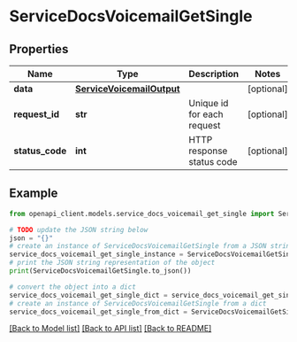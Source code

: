 # ServiceDocsVoicemailGetSingle


## Properties

Name | Type | Description | Notes
------------ | ------------- | ------------- | -------------
**data** | [**ServiceVoicemailOutput**](ServiceVoicemailOutput.md) |  | [optional] 
**request_id** | **str** | Unique id for each request | [optional] 
**status_code** | **int** | HTTP response status code | [optional] 

## Example

```python
from openapi_client.models.service_docs_voicemail_get_single import ServiceDocsVoicemailGetSingle

# TODO update the JSON string below
json = "{}"
# create an instance of ServiceDocsVoicemailGetSingle from a JSON string
service_docs_voicemail_get_single_instance = ServiceDocsVoicemailGetSingle.from_json(json)
# print the JSON string representation of the object
print(ServiceDocsVoicemailGetSingle.to_json())

# convert the object into a dict
service_docs_voicemail_get_single_dict = service_docs_voicemail_get_single_instance.to_dict()
# create an instance of ServiceDocsVoicemailGetSingle from a dict
service_docs_voicemail_get_single_from_dict = ServiceDocsVoicemailGetSingle.from_dict(service_docs_voicemail_get_single_dict)
```
[[Back to Model list]](../README.md#documentation-for-models) [[Back to API list]](../README.md#documentation-for-api-endpoints) [[Back to README]](../README.md)


